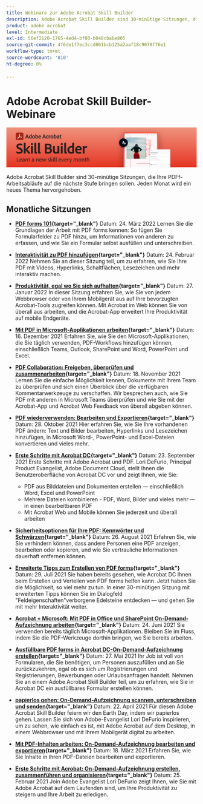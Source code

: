 ```yaml
---
title: Webinare zur Adobe Acrobat Skill Builder
description: Adobe Acrobat Skill Builder sind 30-minütige Sitzungen, die Ihre PDFf-Arbeitsabläufe auf die nächste Stufe bringen sollen
product: adobe acrobat
level: Intermediate
exl-id: 56ef2120-1765-4ed4-bf80-b048cbabe805
source-git-commit: 4f6de1f7ec3ccd061bcb125a2aaf18c9070f76e1
workflow-type: tm+mt
source-wordcount: '810'
ht-degree: 0%

---
```


# Adobe Acrobat Skill Builder-Webinare

![Acrobat Skill Builder-Bild](../assets/sbacrobatwebinars.png)

Adobe Acrobat Skill Builder sind 30-minütige Sitzungen, die Ihre PDFf-Arbeitsabläufe auf die nächste Stufe bringen sollen. Jeden Monat wird ein neues Thema hervorgehoben.

## Monatliche Sitzungen

* **[PDF forms 101](https://adobe-acrobat-skill-builder.joinus.adobeevents.com/){target=&quot;_blank&quot;}**
Datum: 24. März 2022 Lernen Sie die Grundlagen der Arbeit mit PDF forms kennen: So fügen Sie Formularfelder zu PDF hinzu, um Informationen von anderen zu erfassen, und wie Sie ein Formular selbst ausfüllen und unterschreiben.

* **[Interaktivität zu PDF hinzufügen](https://adobe-acrobat-skill-builder.joinus.adobeevents.com/){target=&quot;_blank&quot;}**
Datum: 24. Februar 2022 Nehmen Sie an dieser Sitzung teil, um zu erfahren, wie Sie Ihre PDF mit Videos, Hyperlinks, Schaltflächen, Lesezeichen und mehr interaktiv machen.

* **[Produktivität, egal wo Sie sich aufhalten](https://adobe-acrobat-skill-builder.joinus.adobeevents.com/){target=&quot;_blank&quot;}**
Datum: 27. Januar 2022 In dieser Sitzung erfahren Sie, wie Sie von jedem Webbrowser oder von Ihrem Mobilgerät aus auf Ihre bevorzugten Acrobat-Tools zugreifen können. Mit Acrobat im Web können Sie von überall aus arbeiten, und die Acrobat-App erweitert Ihre Produktivität auf mobile Endgeräte.

* **[Mit PDF in Microsoft-Applikationen arbeiten](https://adobe-acrobat-skill-builder.joinus.adobeevents.com/){target=&quot;_blank&quot;}**
Datum: 16. Dezember 2021 Erfahren Sie, wie Sie den Microsoft-Applikationen, die Sie täglich verwenden, PDF-Workflows hinzufügen können, einschließlich Teams, Outlook, SharePoint und Word, PowerPoint und Excel.

* **[PDF Collaboration: Freigeben, überprüfen und zusammenarbeiten](https://adobe-acrobat-skill-builder.joinus.adobeevents.com/){target=&quot;_blank&quot;}**
Datum: 18. November 2021 Lernen Sie die einfache Möglichkeit kennen, Dokumente mit Ihrem Team zu überprüfen und sich einen Überblick über die verfügbaren Kommentarwerkzeuge zu verschaffen. Wir besprechen auch, wie Sie PDF mit anderen in Microsoft Teams überprüfen und wie Sie mit der Acrobat-App und Acrobat Web Feedback von überall abgeben können.

* **[PDF wiederverwenden: Bearbeiten und Exportieren](https://primetime.bluejeans.com/a2m/events/playback/9eb8dbdb-c6b1-40c9-b826-70a255a59139){target=&quot;_blank&quot;}**
Datum: 28. Oktober 2021 Hier erfahren Sie, wie Sie Ihre vorhandenen PDF ändern: Text und Bilder bearbeiten, Hyperlinks und Lesezeichen hinzufügen, in Microsoft Word-, PowerPoint- und Excel-Dateien konvertieren und vieles mehr.

* **[Erste Schritte mit Acrobat DC](https://primetime.bluejeans.com/a2m/events/playback/98e95413-4743-4377-8649-baf8c10628d4){target=&quot;_blank&quot;}**
Datum: 23. September 2021 Erste Schritte mit Adobe Acrobat und PDF. Lori DeFurio, Principal Product Evangelist, Adobe Document Cloud, stellt Ihnen die Benutzeroberfläche von Acrobat DC vor und zeigt Ihnen, wie Sie:
   * PDF aus Bilddateien und Dokumenten erstellen — einschließlich Word, Excel und PowerPoint
   * Mehrere Dateien kombinieren - PDF, Word, Bilder und vieles mehr — in einen bearbeitbaren PDF
   * Mit Acrobat Web und Mobile können Sie jederzeit und überall arbeiten

* **[Sicherheitsoptionen für Ihre PDF: Kennwörter und Schwärzen](https://acrobat-skill-builder-pdf-security.joinus.adobeevents.com?utm_source=exl&amp;utm_campaign=exl){target=&quot;_blank&quot;}**
Datum: 26. August 2021 Erfahren Sie, wie Sie verhindern können, dass andere Personen eine PDF anzeigen, bearbeiten oder kopieren, und wie Sie vertrauliche Informationen dauerhaft entfernen können.

* **[Erweiterte Tipps zum Erstellen von PDF forms](https://acrobat-skill-builder-advanced-forms.joinus.adobeevents.com/register/registration/form){target=&quot;_blank&quot;}**
Datum: 29. Juli 2021 Sie haben bereits gesehen, wie Acrobat DC Ihnen beim Erstellen und Verteilen von PDF forms helfen kann. Jetzt haben Sie die Möglichkeit, so viel mehr zu tun. In einer 30-minütigen Sitzung mit erweiterten Tipps können Sie im Dialogfeld &quot;Feldeigenschaften&quot;verborgene Edelsteine entdecken — und gehen Sie mit mehr Interaktivität weiter.

* **[Acrobat + Microsoft: Mit PDF in Office und SharePoint On-Demand-Aufzeichnung arbeiten](https://event.on24.com/wcc/r/3196868/BE965B6CCBF4D3F8CAA0BD9A9BE27D95){target=&quot;_blank&quot;}**
Datum: 24. Juni 2021 Sie verwenden bereits täglich Microsoft-Applikationen. Bleiben Sie im Fluss, indem Sie die PDF-Werkzeuge dorthin bringen, wo Sie bereits arbeiten.

* **[Ausfüllbare PDF forms in Acrobat DC-On-Demand-Aufzeichnung erstellen](https://event.on24.com/eventRegistration/EventLobbyServlet?target=reg20.jsp&amp;referrer=&amp;eventid=3121725&amp;sessionid=1&amp;key=25B5B53B5D1C0C28817D573D38715E98&amp;regTag=&amp;V2=false&amp;sourcepage=register){target=&quot;_blank&quot;}**
Datum: 27. Mai 2021 Ihr Job ist voll von Formularen, die Sie benötigen, um Personen auszufüllen und an Sie zurückzukehren, egal ob es sich um Registrierungen und Registrierungen, Bewerbungen oder Urlaubsanfragen handelt. Nehmen Sie an einem Adobe Acrobat Skill Builder teil, um zu erfahren, wie Sie in Acrobat DC ein ausfüllbares Formular erstellen können.

* **[papierlos gehen: On-Demand-Aufzeichnung scannen, unterschreiben und senden](https://event.on24.com/wcc/r/3032072/58D1594AD332B56C87C6791CACC48EEC){target=&quot;_blank&quot;}**
Datum: 22. April 2021 Für diesen Adobe Acrobat Skill Builder feiern wir den Earth Day, indem wir papierlos gehen. Lassen Sie sich von Adobe-Evangelist Lori DeFurio inspirieren, um zu sehen, wie einfach es ist, mit Adobe Acrobat auf dem Desktop, in einem Webbrowser und mit Ihrem Mobilgerät digital zu arbeiten.

* **[Mit PDF-Inhalten arbeiten: On-Demand-Aufzeichnung bearbeiten und exportieren](https://event.on24.com/wcc/r/3032046/B8E6566A2137FD0647CA1ECB7F9C0C7D){target=&quot;_blank&quot;}**
Datum: 18. März 2021 Erfahren Sie, wie Sie Inhalte in Ihren PDF-Dateien bearbeiten und exportieren.

* **[Erste Schritte mit Acrobat: On-Demand-Aufzeichnung erstellen, zusammenführen und organisieren](https://event.on24.com/wcc/r/2989840/9372A25C3E59A72DB07F7A42161BC26B){target=&quot;_blank&quot;}**
Datum: 25. Februar 2021 Join Adobe Evangelist Lori DeFurio zeigt Ihnen, wie Sie mit Adobe Acrobat auf dem Laufenden sind, um Ihre Produktivität zu steigern und Ihre Arbeit zu erledigen.

